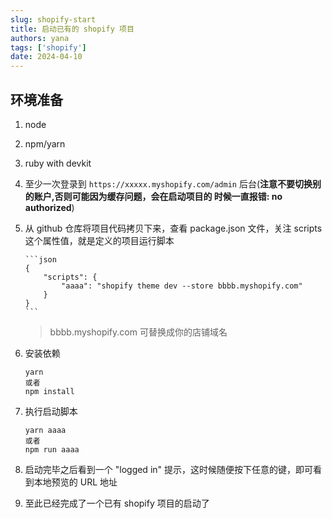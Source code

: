 ```yaml
---
slug: shopify-start
title: 启动已有的 shopify 项目
authors: yana
tags: ['shopify']
date: 2024-04-10
---
```


## 环境准备

1.  node
2.  npm/yarn
3.  ruby with devkit
4.  至少一次登录到 `https://xxxxx.myshopify.com/admin` 后台(**注意不要切换别的账户,否则可能因为缓存问题，会在启动项目的
    时候一直报错: no authorized**)

5.  从 github 仓库将项目代码拷贝下来，查看 package.json 文件，关注 scripts 这个属性值，就是定义的项目运行脚本

        ```json
        {
            "scripts": {
                "aaaa": "shopify theme dev --store bbbb.myshopify.com"
            }
        }
        ```

    > bbbb.myshopify.com 可替换成你的店铺域名

6.  安装依赖

    ```shell
    yarn
    或者
    npm install
    ```

7.  执行启动脚本

    ```shell
    yarn aaaa
    或者
    npm run aaaa
    ```

8.  启动完毕之后看到一个 "logged in" 提示，这时候随便按下任意的键，即可看到本地预览的 URL 地址

9.  至此已经完成了一个已有 shopify 项目的启动了
